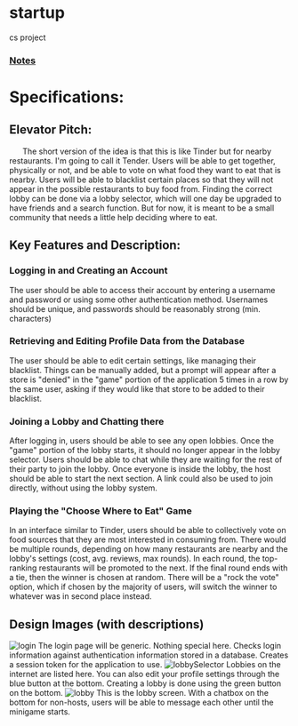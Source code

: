 # startup
 cs project
### [Notes](notes.md)
# Specifications:
## Elevator Pitch: 
&nbsp;&nbsp;&nbsp;&nbsp;&nbsp; The short version of the idea is that this is like Tinder but for nearby restaurants. I'm going to call it Tender. Users will be able to get together, physically or not, and be able to vote on what food they want to eat that is nearby. Users will be able to blacklist certain places so that they will not appear in the possible restaurants to buy food from. Finding the correct lobby can be done via a lobby selector, which will one day be upgraded to have friends and a search function. But for now, it is meant to be a small community that needs a little help deciding where to eat.
## Key Features and Description:
### Logging in and Creating an Account
The user should be able to access their account by entering a username and password or using some other authentication method. Usernames should be unique, and passwords should be reasonably strong (min. characters)
### Retrieving and Editing Profile Data from the Database
The user should be able to edit certain settings, like managing their blacklist. Things can be manually added, but a prompt will appear after a store is "denied" in the "game" portion of the application 5 times in a row by the same user, asking if they would like that store to be added to their blacklist. 
### Joining a Lobby and Chatting there
After logging in, users should be able to see any open lobbies. Once the "game" portion of the lobby starts, it should no longer appear in the lobby selector. Users should be able to chat while they are waiting for the rest of their party to join the lobby. Once everyone is inside the lobby, the host should be able to start the next section. A link could also be used to join directly, without using the lobby system.
### Playing the "Choose Where to Eat" Game
In an interface similar to Tinder, users should be able to collectively vote on food sources that they are most interested in consuming from. There would be multiple rounds, depending on how many restaurants are nearby and the lobby's settings (cost, avg. reviews, max rounds). In each round, the top-ranking restaurants will be promoted to the next. If the final round ends with a tie, then the winner is chosen at random. There will be a "rock the vote" option, which if chosen by the majority of users, will switch the winner to whatever was in second place instead.
## Design Images (with descriptions)
![login](loginpage.png)
The login page will be generic. Nothing special here. Checks login information against authentication information stored in a database. Creates a session token for the application to use.
![lobbySelector](lobbySelectionPage.png)
Lobbies on the internet are listed here. You can also edit your profile settings through the blue button at the bottom. Creating a lobby is done using the green button on the bottom.
![lobby](lobby.png)
This is the lobby screen. With a chatbox on the bottom for non-hosts, users will be able to message each other until the minigame starts.
